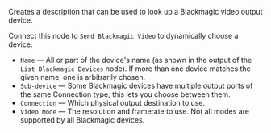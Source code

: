 Creates a description that can be used to look up a Blackmagic video output device.

Connect this node to `Send Blackmagic Video` to dynamically choose a device.

   - `Name` — All or part of the device's name (as shown in the output of the `List Blackmagic Devices` node).  If more than one device matches the given name, one is arbitrarily chosen.
   - `Sub-device` — Some Blackmagic devices have multiple output ports of the same Connection type; this lets you choose between them.
   - `Connection` — Which physical output destination to use.
   - `Video Mode` — The resolution and framerate to use.  Not all modes are supported by all Blackmagic devices.
